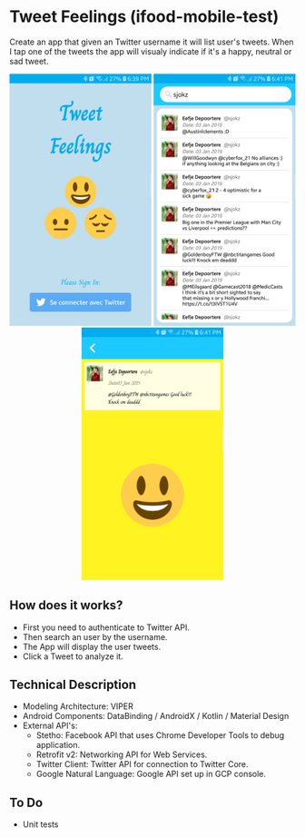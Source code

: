 # Tweet Feelings (ifood-mobile-test)
Create an app that given an Twitter username it will list user's tweets. When I tap one of the tweets the app will visualy indicate if it's a happy, neutral or sad tweet.

<p align="center">
  <img src="screen_1.png" width="250"/>
  <img src="screen_2.png" width="250"/>
  <img src="screen_3.png" width="250"/>
</p>


## How does it works?
* First you need to authenticate to Twitter API.
* Then search an user by the username.
* The App will display the user tweets.
* Click a Tweet to analyze it.

## Technical Description
* Modeling Architecture:  VIPER
* Android Components:  DataBinding / AndroidX / Kotlin / Material Design
* External API's:
    - Stetho:  Facebook API that uses Chrome Developer Tools to debug application.
    - Retrofit v2:  Networking API for Web Services.
    - Twitter Client:  Twitter API for connection to Twitter Core.
    - Google Natural Language:   Google API set up in GCP console.

## To Do
* Unit tests

